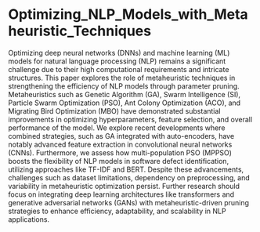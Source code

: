 # Optimizing_NLP_Models_with_Metaheuristic_Techniques
Optimizing deep neural networks (DNNs) and machine learning (ML) models for natural language processing (NLP) remains a significant challenge due to their high computational requirements and intricate structures. This paper explores the role of metaheuristic techniques in strengthening the efficiency of NLP models through parameter pruning. Metaheuristics such as Genetic Algorithm (GA), Swarm Intelligence (SI), Particle Swarm Optimization (PSO), Ant Colony Optimization (ACO), and Migrating Bird Optimization (MBO) have demonstrated substantial improvements in optimizing hyperparameters, feature selection, and overall performance of the model. We explore recent developments where combined strategies, such as GA integrated with auto-encoders, have notably advanced feature extraction in convolutional neural networks (CNNs). Furthermore, we assess how multi-population PSO (MPPSO) boosts the flexibility of NLP models in software defect identification, utilizing approaches like TF-IDF and BERT. Despite these advancements, challenges such as dataset limitations, dependency on preprocessing, and variability in metaheuristic optimization persist. Further research should focus on integrating deep learning architectures like transformers and generative adversarial networks (GANs) with metaheuristic-driven pruning strategies to enhance efficiency, adaptability, and scalability in NLP applications.